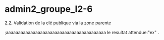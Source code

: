 # admin2_groupe_l2-6

2.2. Validation de la clé publique via la zone parente

;aaaaaaaaaaaaaaaaaaaaaaaaaaaaaaaaaaaaaaaaa le resultat attendue:"ex" .
